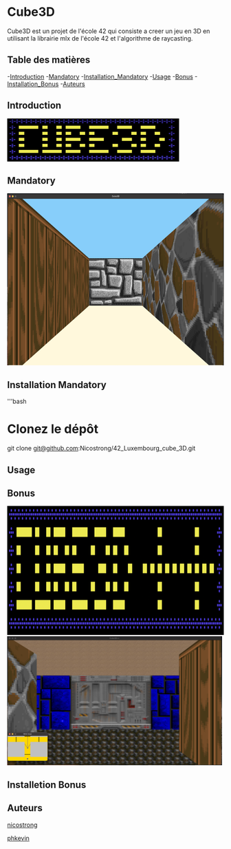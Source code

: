 # Cube3D

Cube3D est un projet de l'école 42 qui consiste a creer un jeu en 3D en utilisant la librairie mlx de l'école 42 et l'algorithme de raycasting.

## Table des matières

-[Introduction](#introduction)
-[Mandatory](#mandatory)
-[Installation_Mandatory](#installation)
-[Usage](#usage)
-[Bonus](#bonus)
-[Installation_Bonus](#installation)
-[Auteurs](#auteurs)

## Introduction

<img src="./images/Mandatory.png" alt="Titre du jeu en mandatory" width="400" height="100">

## Mandatory

<img src="./images/Game_Mandatory.png" alt="Image du gameplay en verison mandatory" width="600" height="400">

## Installation Mandatory

'''bash
# Clonez le dépôt
git clone git@github.com:Nicostrong/42_Luxembourg_cube_3D.git

## Usage

## Bonus

<img src="./images/Bonus.png" alt="Titre du jeu en bonus" width="600" height="300">

<img src="./images/Game_Bonus.png" alt="Image du gameplay en version bonus" width="500" height="300">

## Installetion Bonus

## Auteurs

[nicostrong](https://github.com/Nicostrong/)

[phkevin](https://github.com/phoenixnoirdev)